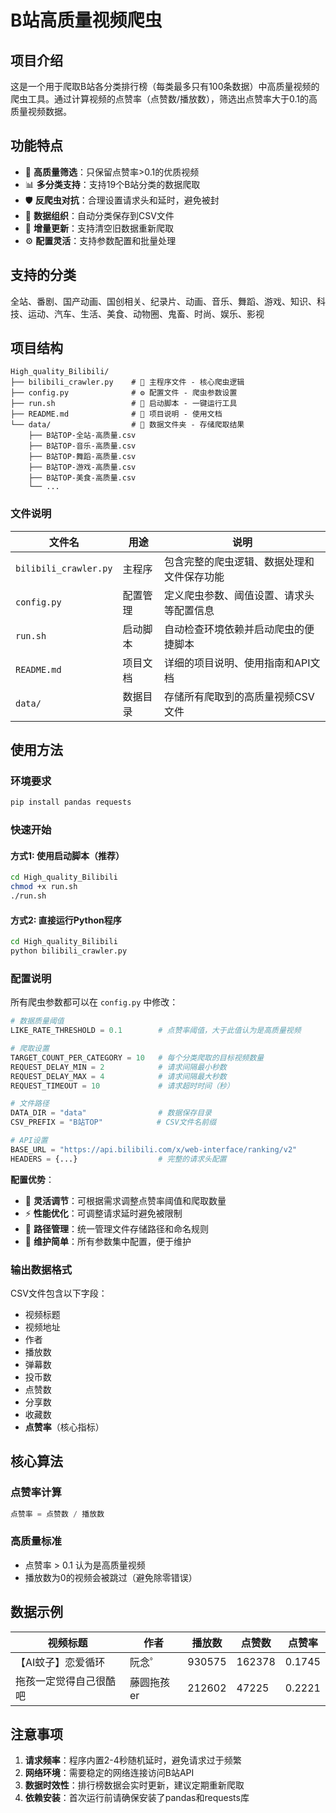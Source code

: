 # B站高质量视频爬虫

## 项目介绍

这是一个用于爬取B站各分类排行榜（每类最多只有100条数据）中高质量视频的爬虫工具。通过计算视频的点赞率（点赞数/播放数），筛选出点赞率大于0.1的高质量视频数据。

## 功能特点

- 🎯 **高质量筛选**：只保留点赞率>0.1的优质视频
- 📊 **多分类支持**：支持19个B站分类的数据爬取
- 🛡️ **反爬虫对抗**：合理设置请求头和延时，避免被封
- 📁 **数据组织**：自动分类保存到CSV文件
- 🔄 **增量更新**：支持清空旧数据重新爬取
- ⚙️ **配置灵活**：支持参数配置和批量处理

## 支持的分类

全站、番剧、国产动画、国创相关、纪录片、动画、音乐、舞蹈、游戏、知识、科技、运动、汽车、生活、美食、动物圈、鬼畜、时尚、娱乐、影视

## 项目结构

```
High_quality_Bilibili/
├── bilibili_crawler.py    # 🚀 主程序文件 - 核心爬虫逻辑
├── config.py              # ⚙️ 配置文件 - 爬虫参数设置
├── run.sh                 # 🔧 启动脚本 - 一键运行工具
├── README.md              # 📖 项目说明 - 使用文档
└── data/                  # 📁 数据文件夹 - 存储爬取结果
    ├── B站TOP-全站-高质量.csv
    ├── B站TOP-音乐-高质量.csv
    ├── B站TOP-舞蹈-高质量.csv
    ├── B站TOP-游戏-高质量.csv
    ├── B站TOP-美食-高质量.csv
    └── ...
```

### 文件说明

| 文件名 | 用途 | 说明 |
|--------|------|------|
| `bilibili_crawler.py` | 主程序 | 包含完整的爬虫逻辑、数据处理和文件保存功能 |
| `config.py` | 配置管理 | 定义爬虫参数、阈值设置、请求头等配置信息 |
| `run.sh` | 启动脚本 | 自动检查环境依赖并启动爬虫的便捷脚本 |
| `README.md` | 项目文档 | 详细的项目说明、使用指南和API文档 |
| `data/` | 数据目录 | 存储所有爬取到的高质量视频CSV文件 |

## 使用方法

### 环境要求

```bash
pip install pandas requests
```

### 快速开始

#### 方式1: 使用启动脚本（推荐）
```bash
cd High_quality_Bilibili
chmod +x run.sh
./run.sh
```

#### 方式2: 直接运行Python程序
```bash
cd High_quality_Bilibili
python bilibili_crawler.py
```

### 配置说明

所有爬虫参数都可以在 `config.py` 中修改：

```python
# 数据质量阈值
LIKE_RATE_THRESHOLD = 0.1        # 点赞率阈值，大于此值认为是高质量视频

# 爬取设置  
TARGET_COUNT_PER_CATEGORY = 10   # 每个分类爬取的目标视频数量
REQUEST_DELAY_MIN = 2            # 请求间隔最小秒数
REQUEST_DELAY_MAX = 4            # 请求间隔最大秒数
REQUEST_TIMEOUT = 10             # 请求超时时间（秒）

# 文件路径
DATA_DIR = "data"                # 数据保存目录
CSV_PREFIX = "B站TOP"            # CSV文件名前缀

# API设置
BASE_URL = "https://api.bilibili.com/x/web-interface/ranking/v2"
HEADERS = {...}                  # 完整的请求头配置
```

**配置优势**：
- 🎯 **灵活调节**：可根据需求调整点赞率阈值和爬取数量
- ⚡ **性能优化**：可调整请求延时避免被限制
- 📁 **路径管理**：统一管理文件存储路径和命名规则
- 🔧 **维护简单**：所有参数集中配置，便于维护

### 输出数据格式

CSV文件包含以下字段：
- 视频标题
- 视频地址
- 作者
- 播放数
- 弹幕数
- 投币数
- 点赞数
- 分享数
- 收藏数
- **点赞率**（核心指标）

## 核心算法

### 点赞率计算
```python
点赞率 = 点赞数 / 播放数
```

### 高质量标准
- 点赞率 > 0.1 认为是高质量视频
- 播放数为0的视频会被跳过（避免除零错误）

## 数据示例

| 视频标题 | 作者 | 播放数 | 点赞数 | 点赞率 |
|---------|------|--------|--------|--------|
| 【AI蚊子】恋爱循环 | 阮念゜ | 930575 | 162378 | 0.1745 |
| 拖孩一定觉得自己很酷吧 | 藤圆拖孩er | 212602 | 47225 | 0.2221 |

## 注意事项

1. **请求频率**：程序内置2-4秒随机延时，避免请求过于频繁
2. **网络环境**：需要稳定的网络连接访问B站API
3. **数据时效性**：排行榜数据会实时更新，建议定期重新爬取
4. **依赖安装**：首次运行前请确保安装了pandas和requests库
